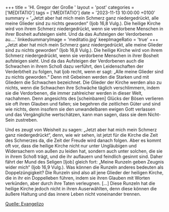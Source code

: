 +++
title = 'Hl. Gregor der Große  '
layout = 'post'
categories = ['MEDITATIO']
tags = ['MEDITATIO']
date = '2023-11-13 10:00:00 +0100'
summary = '„Jetzt aber hat mich mein Schmerz ganz niedergedrückt, alle meine Glieder sind zu nichts geworden“ (Ijob 16,8 Vulg.). Die heilige Kirche wird von ihrem Schmerz niedergedrückt, wenn sie verdorbene Menschen in ihrer Bosheit aufsteigen sieht. Und da das Aufsteigen der Verdorbenen au....'
linkedsummaryImage = 'meditatio.jpg'
keepImageRatio = 'true'
+++
„Jetzt aber hat mich mein Schmerz ganz niedergedrückt, alle meine Glieder sind zu nichts geworden“ (Ijob 16,8 Vulg.). Die heilige Kirche wird von ihrem Schmerz niedergedrückt, wenn sie verdorbene Menschen in ihrer Bosheit aufsteigen sieht. Und da das Aufsteigen der Verdorbenen auch die Schwachen in ihrem Schoß dazu verführt, den Leidenschaften der Verderbtheit zu folgen, hat Ijob recht, wenn er sagt: „Alle meine Glieder sind zu nichts geworden.<!--more-->“ Denn mit Gebeinen werden die Starken und mit Gliedern die Schwachen bezeichnet. Die Glieder der Kirche werden also zu nichts, wenn die Schwachen ihre Schwäche täglich verschlimmern, indem sie die Verdorbenen, die immer zahlreicher werden in dieser Welt, nachahmen. Denn angesichts des [scheinbaren] Glücks der Bösen verlieren sie oft ihren Glauben und fallen; sie begehren die zeitlichen Güter und sind wie nichts, denn insofern sie den unwandelbaren ewigen Gott verlassen und das Vergängliche wertschätzen, kann man sagen, dass sie dem Nicht-Sein zustreben.

Und es zeugt von Weisheit zu sagen: „Jetzt aber hat mich mein Schmerz ganz niedergedrückt“, denn, wie wir sehen, ist jetzt für die Kirche die Zeit des Schmerzes da, die Zeit der Freude wird danach folgen. Aber es kommt oft vor, dass die heilige Kirche nicht nur unter Ungläubigen und Widersachern von außen zu leiden hat, sondern auch unter solchen, die sie in ihrem Schoß trägt, und die ihr auflauern und feindlich gesinnt sind. Daher fährt der Mund des Seligen [Ijob] gleich fort: „Meine Runzeln geben Zeugnis wider mich“ (Ijob 16,9 Vulg.). Was können die Runzeln anderes bedeuten als Doppelzüngigkeit? Die Runzeln sind also all jene Glieder der heiligen Kirche, die in ihr ein Doppelleben führen, indem sie ihren Glauben mit Worten verkünden, aber durch ihre Taten verleugnen. […] Diese Runzeln hat die heilige Kirche jedoch nicht in ihren Auserwählten, denn diese können die äußere Haltung und das innere Leben nicht voneinander trennen.


[Quelle: Evangelizo](https://evangeliumtagfuertag.org/DE/gospel)
